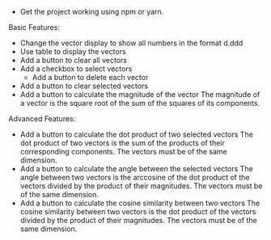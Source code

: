 - Get the project working using npm or yarn.

Basic Features:
- Change the vector display to show all numbers in the format d.ddd
- Use table to display the vectors
- Add a button to clear all vectors
- Add a checkbox to select vectors
    - Add a button to delete each vector
- Add a button to clear selected vectors
- Add a button to calculate the magnitude of the vector
    The magnitude of a vector is the square root of the sum of the squares of its components.

Advanced Features:
- Add a button to calculate the dot product of two selected vectors
    The dot product of two vectors is the sum of the products of their corresponding components.
    The vectors must be of the same dimension.
- Add a button to calculate the angle between the selected vectors
    The angle between two vectors is the arccosine of the dot product of the vectors divided by the product of their magnitudes.
    The vectors must be of the same dimension.
- Add a button to calculate the cosine similarity between two vectors
    The cosine similarity between two vectors is the dot product of the vectors divided by the product of their magnitudes.
    The vectors must be of the same dimension.

